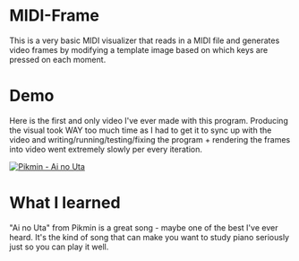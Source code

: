 # MIDI-Frame
This is a very basic MIDI visualizer that reads in a MIDI file and generates video frames by modifying a template image based on which keys are pressed on each moment.

# Demo
Here is the first and only video I've ever made with this program. Producing the visual took WAY too much time as I had to get it to sync up with the video and writing/running/testing/fixing the program + rendering the frames into video went extremely slowly per every iteration.

[![Pikmin - Ai no Uta](https://img.youtube.com/vi/kUQmKuUvVWQ/0.jpg)](https://youtu.be/kUQmKuUvVWQ "Pikmin - Ai no Uta")

# What I learned
"Ai no Uta" from Pikmin is a great song - maybe one of the best I've ever heard. It's the kind of song that can make you want to study piano seriously just so you can play it well.
